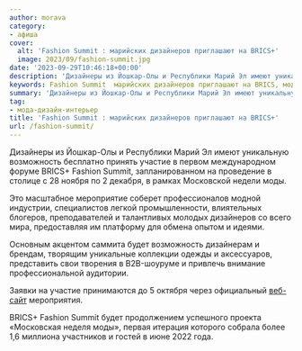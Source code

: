 ```yaml
---
author: morava
category:
- афиша
cover:
  alt: 'Fashion Summit : марийских дизайнеров приглашают на BRICS+'
  image: 2023/09/fashion-summit.jpg
date: '2023-09-29T10:46:18+00:00'
description: 'Дизайнеры из Йошкар-Олы и Республики Марий Эл имеют уникальную возможность бесплатно принять участие в первом международном форуме BRICS+ Fashion Summit,...'
keywords: Fashion Summit  марийских дизайнеров приглашают на BRICS, мода-дизайн-интерьер, возможность, участие, brics, fashion, summit, моды, дизайнеры, йошкар, олы, республики, марий, имеют, уникальную, бесплатно, принять
summary: 'Дизайнеры из Йошкар-Олы и Республики Марий Эл имеют уникальную возможность бесплатно принять участие в первом международном форуме BRICS+ Fashion Summit,...'
tag:
- мода-дизайн-интерьер
title: 'Fashion Summit : марийских дизайнеров приглашают на BRICS+'
url: /fashion-summit/
---
```


Дизайнеры из Йошкар-Олы и Республики Марий Эл имеют уникальную возможность бесплатно принять участие в первом международном форуме BRICS+ Fashion Summit, запланированном на проведение в столице с 28 ноября по 2 декабря, в рамках Московской недели моды.

Это масштабное мероприятие соберет профессионалов модной индустрии, специалистов легкой промышленности, влиятельных блогеров, преподавателей и талантливых молодых дизайнеров со всего мира, предоставляя им платформу для обмена опытом и идеями.

Основным акцентом саммита будет возможность дизайнерам и брендам, творящим уникальные коллекции одежды и аксессуаров, представить свои творения в B2B-шоуруме и привлечь внимание профессиональной аудитории.

Заявки на участие принимаются до 5 октября через официальный [веб-сайт](https://fashionsummit.org/) мероприятия.

BRICS+ Fashion Summit будет продолжением успешного проекта «Московская неделя моды», первая итерация которого собрала более 1,6 миллиона участников и гостей в июне 2022 года.